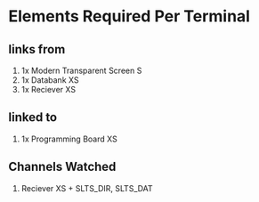 # Elements Required Per Terminal

## links from
1. 1x Modern Transparent Screen S
1. 1x Databank XS
1. 1x Reciever XS

## linked to
1. 1x Programming Board XS

## Channels Watched
  1. Reciever XS
    + SLTS_DIR, SLTS_DAT
    